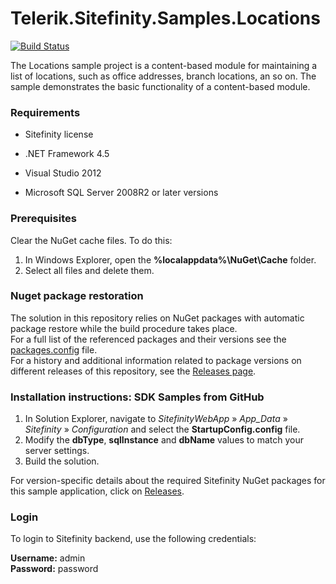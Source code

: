 Telerik.Sitefinity.Samples.Locations
====================================

[![Build Status](http://sdk-jenkins-ci.cloudapp.net/buildStatus/icon?job=Telerik.Sitefinity.Samples.Locations.CI)](http://sdk-jenkins-ci.cloudapp.net/job/Telerik.Sitefinity.Samples.Locations.CI/)

The Locations sample project is a content-based module for maintaining a list of locations, such as office addresses, branch locations, an so on. The sample demonstrates the basic functionality of a content-based module. 

### Requirements

* Sitefinity license

* .NET Framework 4.5

* Visual Studio 2012

* Microsoft SQL Server 2008R2 or later versions

### Prerequisites

Clear the NuGet cache files. To do this:

1. In Windows Explorer, open the **%localappdata%\NuGet\Cache** folder.
2. Select all files and delete them.

### Nuget package restoration
The solution in this repository relies on NuGet packages with automatic package restore while the build procedure takes place.   
For a full list of the referenced packages and their versions see the [packages.config](https://github.com/Sitefinity-SDK/Telerik.Sitefinity.Samples.Locations/blob/master/SitefinityWebApp/packages.config) file.    
For a history and additional information related to package versions on different releases of this repository, see the [Releases page](https://github.com/Sitefinity-SDK/Telerik.Sitefinity.Samples.Locations/releases).    


### Installation instructions: SDK Samples from GitHub

1. In Solution Explorer, navigate to _SitefinityWebApp_ » *App_Data* » _Sitefinity_ » _Configuration_ and select the **StartupConfig.config** file. 
2. Modify the **dbType**, **sqlInstance** and **dbName** values to match your server settings.
3. Build the solution.

For version-specific details about the required Sitefinity NuGet packages for this sample application, click on [Releases](https://github.com/Sitefinity-SDK/Telerik.Sitefinity.Samples.Locations/releases).


### Login

To login to Sitefinity backend, use the following credentials: 

**Username:** admin   
**Password:** password


